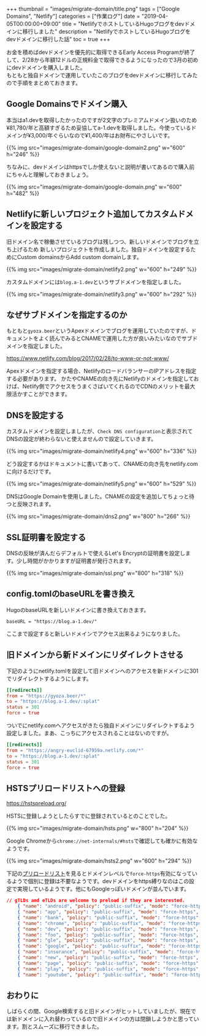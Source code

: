 +++
thumbnail = "images/migrate-domain/title.png"
tags = ["Google Domains", "Netlify"]
categories = ["作業ログ"]
date = "2019-04-05T00:00:00+09:00"
title = "NetlifyでホストしているHugoブログをdevドメインに移行しました"
description = "NetlifyでホストしているHugoブログをdevドメインに移行した話"
toc = true
+++

お金を積めばdevドメインを優先的に取得できるEarly Access Programが終了して、2/28から年額12ドルの正規料金で取得できるようになったので3月の初めにdevドメインを購入しました。  
もともと独自ドメインで運用していたこのブログをdevドメインに移行してみたので手順をまとめておきます。

## Google Domainsでドメイン購入

本当はa1.devを取得したかったのですが2文字のプレミアムドメイン扱いのため¥81,780/年と高額すぎるため妥協してa-1.devを取得しました。今使っているドメインが¥3,000/年ぐらいなので¥1,400/年はお財布にやさしいです。

{{% img src="images/migrate-domain/google-domain2.png" w="600" h="246" %}}

ちなみに、devドメインはhttpsでしか使えないと説明が書いてあるので購入前にちゃんと理解しておきましょう。

{{% img src="images/migrate-domain/google-domain.png" w="600" h="482" %}}

## Netlifyに新しいプロジェクト追加してカスタムドメインを設定する

旧ドメイン名で稼働させているブログは残しつつ、新しいドメインでブログを立ち上げるため
新しいプロジェクトを作成しました。独自ドメインを設定するためにCustom domainsからAdd custom domainします。

{{% img src="images/migrate-domain/netlify2.png" w="600" h="249" %}}

カスタムドメインには`blog.a-1.dev`というサブドメインを指定しました。

{{% img src="images/migrate-domain/netlify3.png" w="600" h="292" %}}

## なぜサブドメインを指定するのか
もともと`gyoza.beer`というApexドメインでブログを運用していたのですが、ドキュメントをよく読んでみるとCNAMEで運用した方が良いみたいなのでサブドメインを指定しました。

https://www.netlify.com/blog/2017/02/28/to-www-or-not-www/

Apexドメインを指定する場合、NetlifyのロードバランサーのIPアドレスを指定する必要があります。
かたやCNAMEの向き先にNetlifyのドメインを指定しておけば、Netlify側でアクセスをうまくさばいてくれるのでCDNのメリットを最大限活かすことができます。

## DNSを設定する

カスタムドメインを設定しましたが、`Check DNS configuration`と表示されてDNSの設定が終わらないと使えませんので設定していきます。

{{% img src="images/migrate-domain/netlify4.png" w="600" h="336" %}}

どう設定するかはドキュメントに書いてあって、CNAMEの向き先をnetlify.comに向けるだけです。

{{% img src="images/migrate-domain/netlify5.png" w="600" h="529" %}}

DNSはGoogle Domainを使用しました。CNAMEの設定を追加してちょっと待つと反映されます。

{{% img src="images/migrate-domain/dns2.png" w="800" h="266" %}}

## SSL証明書を設定する

DNSの反映が済んだらデフォルトで使えるLet's Encryptの証明書を設定します。少し時間がかかりますが証明書が発行されます。

{{% img src="images/migrate-domain/ssl.png" w="800" h="318" %}}

## config.tomlのbaseURLを書き換え

HugoのbaseURLを新しいドメインに書き換えておきます。

```
baseURL = "https://blog.a-1.dev/"
```

ここまで設定すると新しいドメインでアクセス出来るようになりました。

## 旧ドメインから新ドメインにリダイレクトさせる

下記のようにnetlify.tomlを設定して旧ドメインへのアクセスを新ドメインに301でリダイレクトするようにします。

```toml
[[redirects]]
from = "https://gyoza.beer/*"
to = "https://blog.a-1.dev/:splat"
status = 301
force = true
```

ついでにnetlify.comへアクセスがきたら独自ドメインにリダイレクトするよう設定しました。まあ、こっちにアクセスされることはないのですが。

```toml
[[redirects]]
from = "https://angry-euclid-67959a.netlify.com/*"
to = "https://blog.a-1.dev/:splat"
status = 301
force = true
```

## HSTSプリロードリストへの登録

https://hstspreload.org/

HSTSに登録しようとしたらすでに登録されているとのことでした。

{{% img src="images/migrate-domain/hsts.png" w="800" h="204" %}}

Google Chromeから`chrome://net-internals/#hsts`で確認しても確かに有効なようです。

{{% img src="images/migrate-domain/hsts2.png" w="600" h="294" %}}

下記の[プリロードリスト](https://cs.chromium.org/chromium/src/net/http/transport_security_state_static.json?g=0&maxsize=15335808
)を見るとドメインレベルで`force-https`有効になっているようで個別に登録は不要なようです。devドメインをhttps縛りなのはこの設定で実現しているようです。他にもGoogleっぽいドメインが並んでいます。


```json
// gTLDs and eTLDs are welcome to preload if they are interested.
    { "name": "android", "policy": "public-suffix", "mode": "force-https", "include_subdomains": true },
    { "name": "app", "policy": "public-suffix", "mode": "force-https", "include_subdomains": true },
    { "name": "bank", "policy": "public-suffix", "mode": "force-https", "include_subdomains": true },
    { "name": "chrome", "policy": "public-suffix", "mode": "force-https", "include_subdomains": true },
    { "name": "dev", "policy": "public-suffix", "mode": "force-https", "include_subdomains": true },
    { "name": "foo", "policy": "public-suffix", "mode": "force-https", "include_subdomains": true },
    { "name": "gle", "policy": "public-suffix", "mode": "force-https", "include_subdomains": true },
    { "name": "google", "policy": "public-suffix", "mode": "force-https", "include_subdomains": true, "pins": "google" },
    { "name": "insurance", "policy": "public-suffix", "mode": "force-https", "include_subdomains": true },
    { "name": "new", "policy": "public-suffix", "mode": "force-https", "include_subdomains": true },
    { "name": "page", "policy": "public-suffix", "mode": "force-https", "include_subdomains": true },
    { "name": "play", "policy": "public-suffix", "mode": "force-https", "include_subdomains": true },
    { "name": "youtube", "policy": "public-suffix", "mode": "force-https", "include_subdomains": true },
```

## おわりに

しばらくの間、Google検索すると旧ドメインがヒットしていましたが、現在では新ドメインに入れ替わっているので旧ドメインの方は閉鎖しようかと思っています。割とスムーズに移行できました。
